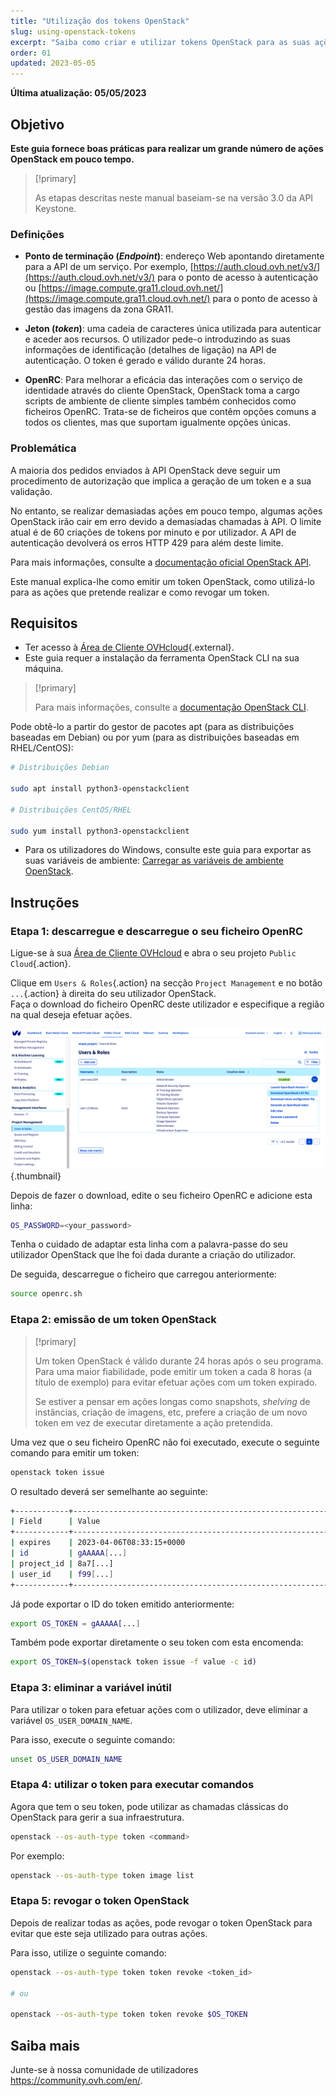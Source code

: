 ```yaml
---
title: "Utilização dos tokens OpenStack"
slug: using-openstack-tokens
excerpt: "Saiba como criar e utilizar tokens OpenStack para as suas ações"
order: 01
updated: 2023-05-05
---
```


**Última atualização: 05/05/2023**

## Objetivo

**Este guia fornece boas práticas para realizar um grande número de ações OpenStack em pouco tempo.**

> [!primary]
>
> As etapas descritas neste manual baseiam-se na versão 3.0 da API Keystone.
>

### Definições

- **Ponto de terminação (*Endpoint*)**: endereço Web apontando diretamente para a API de um serviço. Por exemplo, [https://auth.cloud.ovh.net/v3/](https://auth.cloud.ovh.net/v3/) para o ponto de acesso à autenticação ou [https://image.compute.gra11.cloud.ovh.net/](https://image.compute.gra11.cloud.ovh.net/) para o ponto de acesso à gestão das imagens da zona GRA11. 

- **Jeton (*token*)**: uma cadeia de caracteres única utilizada para autenticar e aceder aos recursos. O utilizador pede-o introduzindo as suas informações de identificação (detalhes de ligação) na API de autenticação. O token é gerado e válido durante 24 horas.

- **OpenRC**: Para melhorar a eficácia das interações com o serviço de identidade através do cliente OpenStack, OpenStack toma a cargo scripts de ambiente de cliente simples também conhecidos como ficheiros OpenRC. Trata-se de ficheiros que contêm opções comuns a todos os clientes, mas que suportam igualmente opções únicas.

### Problemática

A maioria dos pedidos enviados à API OpenStack deve seguir um procedimento de autorização que implica a geração de um token e a sua validação.

No entanto, se realizar demasiadas ações em pouco tempo, algumas ações OpenStack irão cair em erro devido a demasiadas chamadas à API. O limite atual é de 60 criações de tokens por minuto e por utilizador. A API de autenticação devolverá os erros HTTP 429 para além deste limite.

Para mais informações, consulte a [documentação oficial OpenStack API](http://developer.openstack.org/api-guide/quick-start/).

Este manual explica-lhe como emitir um token OpenStack, como utilizá-lo para as ações que pretende realizar e como revogar um token.

## Requisitos 

- Ter acesso à [Área de Cliente OVHcloud](https://www.ovh.com/auth/?action=gotomanager&from=https://www.ovh.pt/&ovhSubsidiary=pt){.external}.
- Este guia requer a instalação da ferramenta OpenStack CLI na sua máquina.

> [!primary]
>
> Para mais informações, consulte a [documentação OpenStack CLI](https://docs.openstack.org/python-openstackclient/latest/).

Pode obtê-lo a partir do gestor de pacotes apt (para as distribuições baseadas em Debian) ou por yum (para as distribuições baseadas em RHEL/CentOS):

```bash
# Distribuições Debian

sudo apt install python3-openstackclient

# Distribuições CentOS/RHEL

sudo yum install python3-openstackclient
```

- Para os utilizadores do Windows, consulte este guia para exportar as suas variáveis de ambiente: [Carregar as variáveis de ambiente OpenStack](/pages/platform/public-cloud/loading_openstack_environment_variables/).

## Instruções

### Etapa 1: descarregue e descarregue o seu ficheiro OpenRC

Ligue-se à sua [Área de Cliente OVHcloud](https://www.ovh.com/auth/?action=gotomanager&from=https://www.ovh.pt/&ovhSubsidiary=pt) e abra o seu projeto `Public Cloud`{.action}.

Clique em `Users & Roles`{.action} na secção `Project Management` e no botão `...`{.action} à direita do seu utilizador OpenStack.<br>
Faça o download do ficheiro OpenRC deste utilizador e especifique a região na qual deseja efetuar ações.

![descarregar o ficheiro openRC](images/openrc.png){.thumbnail}

Depois de fazer o download, edite o seu ficheiro OpenRC e adicione esta linha:

```bash
OS_PASSWORD=<your_password>
```

Tenha o cuidado de adaptar esta linha com a palavra-passe do seu utilizador OpenStack que lhe foi dada durante a criação do utilizador.

De seguida, descarregue o ficheiro que carregou anteriormente:

```bash
source openrc.sh
```

### Etapa 2: emissão de um token OpenStack

> [!primary]
>
> Um token OpenStack é válido durante 24 horas após o seu programa. Para uma maior fiabilidade, pode emitir um token a cada 8 horas (a título de exemplo) para evitar efetuar ações com um token expirado.
>
> Se estiver a pensar em ações longas como snapshots, *shelving* de instâncias, criação de imagens, etc, prefere a criação de um novo token em vez de executar diretamente a ação pretendida.
>

Uma vez que o seu ficheiro OpenRC não foi executado, execute o seguinte comando para emitir um token:

```bash
openstack token issue
```

O resultado deverá ser semelhante ao seguinte:

```bash
+------------+----------------------------------------------------------------+
| Field      | Value                                                          |
+------------+----------------------------------------------------------------+
| expires    | 2023-04-06T08:33:15+0000                                       |
| id         | gAAAAA[...]                                                    |
| project_id | 8a7[...]                                                       |
| user_id    | f99[...]                                                       |
+------------+----------------------------------------------------------------+
```

Já pode exportar o ID do token emitido anteriormente:

```bash
export OS_TOKEN = gAAAAA[...]
```

Também pode exportar diretamente o seu token com esta encomenda:

```bash
export OS_TOKEN=$(openstack token issue -f value -c id)
```

### Etapa 3: eliminar a variável inútil

Para utilizar o token para efetuar ações com o utilizador, deve eliminar a variável `OS_USER_DOMAIN_NAME`.

Para isso, execute o seguinte comando:

```bash
unset OS_USER_DOMAIN_NAME
```

### Etapa 4: utilizar o token para executar comandos

Agora que tem o seu token, pode utilizar as chamadas clássicas do OpenStack para gerir a sua infraestrutura.

```bash
openstack --os-auth-type token <command>
```

Por exemplo: 

```bash
openstack --os-auth-type token image list
```

### Etapa 5: revogar o token OpenStack

Depois de realizar todas as ações, pode revogar o token OpenStack para evitar que este seja utilizado para outras ações.

Para isso, utilize o seguinte comando:

```bash
openstack --os-auth-type token token revoke <token_id>

# ou 

openstack --os-auth-type token token revoke $OS_TOKEN
```

## Saiba mais

Junte-se à nossa comunidade de utilizadores <https://community.ovh.com/en/>.